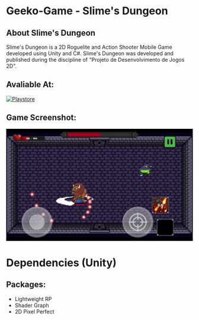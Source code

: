 # Geeko-Game - Slime's Dungeon
## About Slime's Dungeon
Slime's Dungeon is a 2D Roguelite and Action Shooter Mobile Game developed using Unity and C#. Slime's Dungeon was developed and published during the discipline of "Projeto de Desenvolvimento de Jogos 2D".

## Avaliable At:
[![Playstore](https://lh3.googleusercontent.com/1hJj6Aw2k6cEyFu10xdj5riLo0wBGFKE5XnbGaymhgo1z8Tsr8EpfJr2jbQFRxDONvwk6lak-62F2Fx7-_jp-ykJKA=w1000-e365)](https://play.google.com/store/apps/details?id=com.SlimesDungeon)

## Game Screenshot:
![](./previewImg.png)

# Dependencies (Unity)
## Packages:
- Lightweight RP
- Shader Graph
- 2D Pixel Perfect
